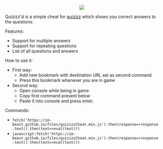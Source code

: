 <p align="center"> <img src="https://imgur.com/iZCuqrh.png"> </p>

Quizizz'd is a simple cheat for [quizizz](https://quizizz.com) which shows you correct answers to the questions. </h1>

Features:
 * Support for multiple answers
 * Support for repeating questions
 * List of all questions and answers

How to use it:
* First way:
  * Add new bookmark with destination URL set as second command
  * Press this bookmark whenever you are in game
* Second way:
  * Open console while being in game
  * Copy first command present below
  * Paste it into console and press enter.
 
Commands:
 * `fetch('https://im-beast.github.io/files/quizizzCheat.min.js').then(response=>response.text().then(text=>eval(text)))`
 * `javascript:fetch('https://im-beast.github.io/files/quizizzCheat.min.js').then(response=>response.text().then(text=>eval(text)))`
